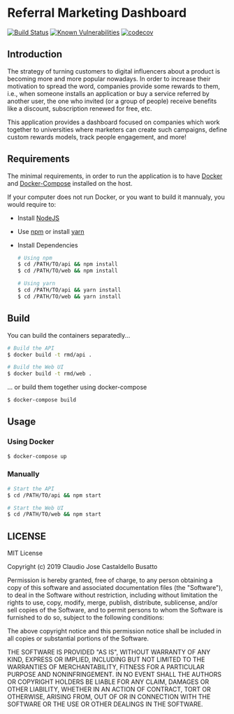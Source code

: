 # Referral Marketing Dashboard

[![Build Status](https://travis-ci.com/cjcbusatto/referral-marketing-dashboard.svg?branch=development)](https://travis-ci.com/cjcbusatto/referral-marketing-dashboard) [![Known Vulnerabilities](https://snyk.io/test/github/cjcbusatto/referral-marketing-dashboard/badge.svg)](https://snyk.io/test/github/{username}/{repo}) [![codecov](https://codecov.io/gh/TechnionYP5777/project-name/branch/master/graph/badge.svg)](https://codecov.io/gh/cjcbusatto/referral-marketing-dashboard)

## Introduction

The strategy of turning customers to digital influencers about a product is becoming more and more popular nowadays. In order to increase their motivation to spread the word, companies provide some rewards to them, i.e., when someone installs an application or buy a service referred by another user, the one who invited (or a group of people) receive benefits like a discount, subscription renewed for free, etc.

This application provides a dashboard focused on companies which work together to universities where marketers can create such campaigns, define custom rewards models, track people engagement, and more!

## Requirements

The minimal requirements, in order to run the application is to have [Docker]() and [Docker-Compose]() installed on the host.

If your computer does not run Docker, or you want to build it mannualy, you would require to:

-   Install [NodeJS]()
-   Use [npm](https://www.npmjs.com/get-npm) or install [yarn](https://yarnpkg.com/lang/en/docs/install/#debian-stable)
-   Install Dependencies

    ```bash
    # Using npm
    $ cd /PATH/TO/api && npm install
    $ cd /PATH/TO/web && npm install

    # Using yarn
    $ cd /PATH/TO/api && yarn install
    $ cd /PATH/TO/web && yarn install
    ```

## Build

You can build the containers separatedly...

```bash
# Build the API
$ docker build -t rmd/api .

# Build the Web UI
$ docker build -t rmd/web .
```

... or build them together using docker-compose

```bash
$ docker-compose build
```

## Usage

### Using Docker

```bash
$ docker-compose up
```

### Manually

```bash
# Start the API
$ cd /PATH/TO/api && npm start

# Start the Web UI
$ cd /PATH/TO/web && npm start
```

## LICENSE

MIT License

Copyright (c) 2019 Claudio Jose Castaldello Busatto

Permission is hereby granted, free of charge, to any person obtaining a copy of this software and associated documentation files (the "Software"), to deal in the Software without restriction, including without limitation the rights to use, copy, modify, merge, publish, distribute, sublicense, and/or sell copies of the Software, and to permit persons to whom the Software is furnished to do so, subject to the following conditions:

The above copyright notice and this permission notice shall be included in all copies or substantial portions of the Software.

THE SOFTWARE IS PROVIDED "AS IS", WITHOUT WARRANTY OF ANY KIND, EXPRESS OR IMPLIED, INCLUDING BUT NOT LIMITED TO THE WARRANTIES OF MERCHANTABILITY, FITNESS FOR A PARTICULAR PURPOSE AND NONINFRINGEMENT. IN NO EVENT SHALL THE AUTHORS OR COPYRIGHT HOLDERS BE LIABLE FOR ANY CLAIM, DAMAGES OR OTHER LIABILITY, WHETHER IN AN ACTION OF CONTRACT, TORT OR OTHERWISE, ARISING FROM, OUT OF OR IN CONNECTION WITH THE SOFTWARE OR THE USE OR OTHER DEALINGS IN THE SOFTWARE.
